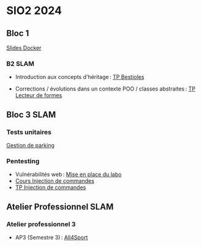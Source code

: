 # SIO2 2024

## Bloc 1

[Slides Docker](b1/docker.pdf)

### B2 SLAM

- Introduction aux concepts d'héritage : [TP Bestioles](https://github.com/rose-line/sio2024-tp-bestioles)

- Corrections / évolutions dans un contexte POO / classes abstraites : [TP Lecteur de formes](https://github.com/rose-line/sio2024-tp-lecteur-de-formes)

## Bloc 3 SLAM

### Tests unitaires

[Gestion de parking](cs/parking.md)

### Pentesting

- Vulnérabilités web : [Mise en place du labo](cs/labo.md)
- [Cours Injection de commandes](cs/injection_de_commandes.pdf)
- [TP Injection de commandes](cs/tp_injection_commandes.md)

## Atelier Professionnel SLAM

### Atelier professionnel 3

- AP3 (Semestre 3) : [All4Sport](ap3/README.md)
